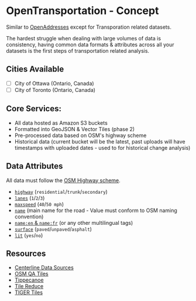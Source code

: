 # OpenTransportation - Concept

Similar to [OpenAddresses](https://openaddresses.io/) except for Transporation related datasets.

The hardest struggle when dealing with large volumes of data is consistency, having common data formats & attributes across all your datasets is the first steps of transportation related analysis.

## Cities Available

- [ ] City of Ottawa (Ontario, Canada)
- [ ] City of Toronto (Ontario, Canada)

## Core Services:

- All data hosted as Amazon S3 buckets
- Formatted into GeoJSON & Vector Tiles (phase 2)
- Pre-processed data based on OSM's highway scheme
- Historical data (current bucket will be the latest, past uploads will have timestamps with uploaded dates - used to for historical change analysis)

## Data Attributes

All data must follow the [OSM Highway scheme](https://wiki.openstreetmap.org/wiki/Key:highway).

- [`highway`](https://wiki.openstreetmap.org/wiki/Key:highway) (`residential`/`trunk`/`secondary`)
- [`lanes`](https://wiki.openstreetmap.org/wiki/Key:lanes) (`1`/`2`/`3`)
- [`maxspeed`](https://wiki.openstreetmap.org/wiki/Key:maxspeed) (`40`/`50 mph`)
- [`name`](https://wiki.openstreetmap.org/wiki/Key:name) (main name for the road - Value must conform to OSM naming convention)
- [`name:en` & `name:fr`](https://wiki.openstreetmap.org/wiki/Key:name) (or any other multilingual tags)
- [`surface`](https://wiki.openstreetmap.org/wiki/Key:surface) (`paved`/`unpaved`/`asphalt`)
- [`lit`](https://wiki.openstreetmap.org/wiki/Key:lit) (`yes`/`no`)

## Resources

- [Centerline Data Sources](https://github.com/osmlab/centerlines)
- [OSM QA Tiles](https://osmlab.github.io/osm-qa-tiles/)
- [Tippecanoe](https://github.com/mapbox/tippecanoe)
- [Tile Reduce](https://github.com/mapbox/tile-reduce)
- [TIGER Tiles](https://github.com/iandees/tiger-tiles)
